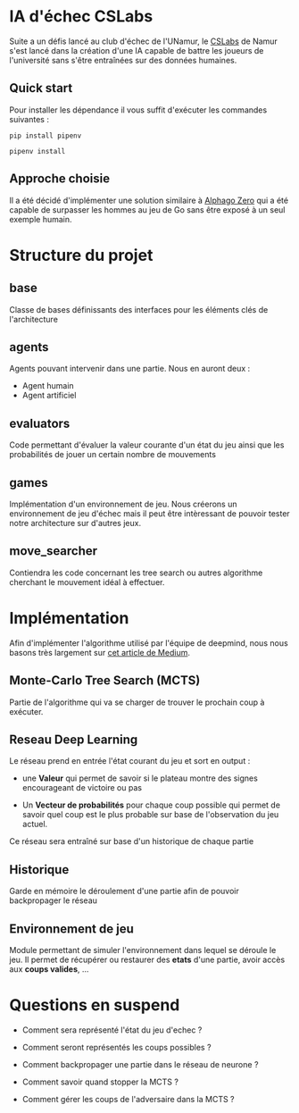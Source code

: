# IA d'échec CSLabs

Suite a un défis lancé au club d'échec de l'UNamur, le [CSLabs](https://www.cslabs.be/#/) de Namur s'est lancé dans la création d'une IA capable de battre les joueurs de l'université sans s'être entraînées sur des données humaines.

## Quick start

Pour installer les dépendance il vous suffit d'exécuter les commandes suivantes :

```
pip install pipenv

pipenv install
```

## Approche choisie

Il a été décidé d'implémenter une solution similaire à [Alphago Zero](https://fr.wikipedia.org/wiki/AlphaGo_Zero) qui a été capable de surpasser les hommes au jeu de Go sans être exposé à un seul exemple humain.

# Structure du projet 

## base

Classe de bases définissants des interfaces pour les éléments clés de l'architecture

## agents

Agents pouvant intervenir dans une partie. Nous en auront deux : 

- Agent humain
- Agent artificiel

## evaluators

Code permettant d'évaluer la valeur courante d'un état du jeu ainsi que les probabilités de jouer 
un certain nombre de mouvements

## games

Implémentation d'un environnement de jeu. Nous créerons un environnement de jeu d'échec mais il peut être
intèressant de pouvoir tester notre architecture sur d'autres jeux.

## move_searcher

Contiendra les code concernant les tree search ou autres algorithme cherchant le mouvement idéal à effectuer.

# Implémentation

Afin d'implémenter l'algorithme utilisé par l'équipe de deepmind, nous nous basons très largement sur [cet article de Medium](https://medium.com/applied-data-science/how-to-build-your-own-alphazero-ai-using-python-and-keras-7f664945c188).

## Monte-Carlo Tree Search (MCTS)

Partie de l'algorithme qui va se charger de trouver le prochain coup à exécuter.

## Reseau Deep Learning

Le réseau prend en entrée l'état courant du jeu et sort en output :

- une **Valeur** qui permet de savoir si le      plateau montre des signes encourageant de victoire ou pas

- Un **Vecteur de probabilités** pour chaque coup possible qui permet de savoir quel coup est le plus probable sur base de l'observation du jeu actuel.

Ce réseau sera entraîné sur base d'un historique de chaque partie

## Historique

Garde en mémoire le déroulement d'une partie afin de pouvoir backpropager le réseau

## Environnement de jeu

Module permettant de simuler l'environnement dans lequel se déroule le jeu. Il permet de récupérer ou restaurer des **etats** d'une partie, avoir accès aux **coups valides**, ...


# Questions en suspend

- Comment sera représenté l'état du jeu d'echec ?

- Comment seront représentés les coups possibles ?

- Comment backpropager une partie dans le réseau de neurone ?

- Comment savoir quand stopper la MCTS ?

- Comment gérer les coups de l'adversaire dans la MCTS ?
